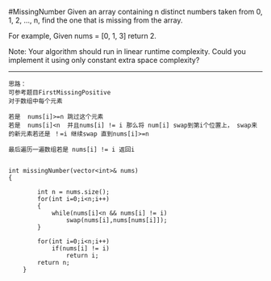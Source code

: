 #MissingNumber
Given an array containing n distinct numbers taken from 0, 1, 2, ..., n, find the one that is missing from the array.

For example,
Given nums = [0, 1, 3] return 2.

Note:
Your algorithm should run in linear runtime complexity. Could you implement it using only constant extra space complexity?


---

```
思路：
可参考题目FirstMissingPositive
对于数组中每个元素 

若是  nums[i]>=n 跳过这个元素
若是  nums[i]<n  并且nums[i] != i 那么将 num[i] swap到第i个位置上， swap来的新元素若还是 ！=i 继续swap 直到nums[i]>=n

最后遍历一遍数组若是 nums[i] != i 返回i


int missingNumber(vector<int>& nums) 
{
        
        int n = nums.size();
        for(int i=0;i<n;i++)
        {
            while(nums[i]<n && nums[i] != i)
                swap(nums[i],nums[nums[i]]);
        }
        
        for(int i=0;i<n;i++)
            if(nums[i] != i)
                return i;
        return n;
    }
```